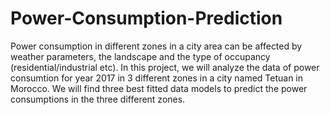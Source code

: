 # Power-Consumption-Prediction

Power consumption in different zones in a city area can be affected by weather parameters, the landscape and the type of occupancy (residential/industrial etc). In this project, we will analyze the data of power consumtion for year 2017 in 3 different zones in a city named Tetuan in Morocco. We will find three best fitted data models to predict the power consumptions in the three different zones.
